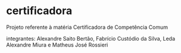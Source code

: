 # certificadora
Projeto referente à matéria Certificadora de Competência Comum

integrantes:  Alexandre Saito Bertão, Fabrício Custódio da Silva, Leda Alexandre Miura e Matheus José Rossieri


